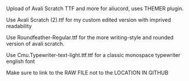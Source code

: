 Upload of Avali Scratch TTF and more for aliucord, uses THEMER plugin. 

Use Avali Scratch (2).ttf for my custom edited version with imprived readability


Use Roundfeather-Regular.ttf for the more writing-style and rounded version of avali scratch.

Use Cmu.Typewriter-text-light.ttf.ttf for a classic monospace typewriter english font

Make sure to link to the RAW FILE not to the LOCATION IN GITHUB 
